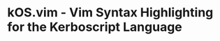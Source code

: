 kOS.vim - Vim Syntax Highlighting for the Kerboscript Language
==============================================================


